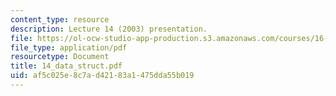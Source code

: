 ```yaml
---
content_type: resource
description: Lecture 14 (2003) presentation.
file: https://ol-ocw-studio-app-production.s3.amazonaws.com/courses/16-01-unified-engineering-i-ii-iii-iv-fall-2005-spring-2006/af5c025e8c7ad42183a1475dda55b019_14_data_struct.pdf
file_type: application/pdf
resourcetype: Document
title: 14_data_struct.pdf
uid: af5c025e-8c7a-d421-83a1-475dda55b019
---
```

